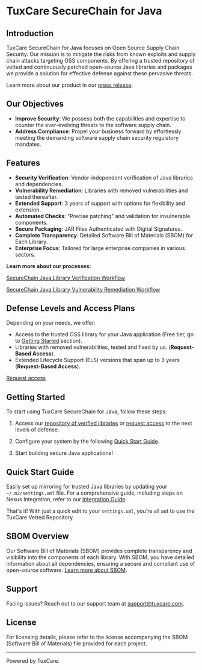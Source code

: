 # TuxCare SecureChain for Java

## Introduction

TuxCare SecureChain for Java focuses on Open Source Supply Chain Security. Our mission is to mitigate the risks from known exploits and supply chain attacks targeting OSS components. By offering a trusted repository of vetted and continuously patched open-source Java libraries and packages we provide a solution for effective defense against these pervasive threats.

Learn more about our product in our [press release](https://tuxcare.com/blog/tuxcare-launches-securechain-for-java-to-bolster-software-supply-chain-security-via-continuously-secured-and-free-repository-service/).

## Our Objectives

-   **Improve Security**: We possess both the capabilities and expertise to counter the ever-evolving threats to the software supply chain.
-   **Address Compliance**: Propel your business forward by effortlessly meeting the demanding software supply chain security regulatory mandates.

## Features

-   **Security Verification**: Vendor-independent verification of Java libraries and dependencies.
-   **Vulnerability Remediation**: Libraries with removed vulnerabilities and tested thereafter.
-   **Extended Support**: 3 years of support with options for flexibility and extension.
-   **Automated Checks**: "Precise patching" and validation for invulnerable components.
-   **Secure Packaging**: JAR Files Authenticated with Digital Signatures.
-   **Complete Transparency**: Detailed Software Bill of Materials (SBOM) for Each Library.
-   **Enterprise Focus**: Tailored for large enterprise companies in various sectors.

**Learn more about our processes:**

[SecureChain Java Library Verification Workflow](https://slite.com/api/public/notes/rdidx5Tg7W4XJb/redirect)

[SecureChain Java Library Vulnerability Remediation Workflow](https://slite.com/api/public/notes/Aq85qQsrZBlqC6/redirect)

## **Defense Levels and Access Plans**

Depending on your needs, we offer:

-   Access to the trusted OSS library for your Java application (Free tier, go to [Getting Started](#getting-started) section).
-   Libraries with removed vulnerabilities, tested and fixed by us. (**Request-Based Access**).
-   Extended Lifecycle Support (ELS) versions that span up to 3 years (**Request-Based Access**).

[Request access](https://tuxcare.com/securechain-for-java/)

## Getting Started

To start using TuxCare SecureChain for Java, follow these steps:

1.  Access our [repository of verified libraries](http://nexus-repo.corp.cloudlinux.com/#browse/browse:tuxcare_vetted) or [request access](https://tuxcare.com/securechain-for-java/) to the next levels of defense.

2.  Configure your system by the following [Quick Start Guide](#quick-start-guide).

3.  Start building secure Java applications!

## Quick Start Guide

Easily set up mirroring for trusted Java libraries by updating your `~/.m2/settings.xml` file. For a comprehensive guide, including steps on Nexus Integration, refer to our [Integration Guide](https://slite.com/api/public/notes/6ti2GPeZp3FxfX/redirect).

That's it! With just a quick edit to your `settings.xml`, you're all set to use the TuxCare Vetted Repository.

## SBOM Overview

Our Software Bill of Materials (SBOM) provides complete transparency and visibility into the components of each library. With SBOM, you have detailed information about all dependencies, ensuring a secure and compliant use of open-source software. [Learn more about SBOM](https://www.cisa.gov/sbom).

## Support

Facing issues? Reach out to our support team at [support@tuxcare.com](mailto:support@example.com).

## License

For licensing details, please refer to the license accompanying the SBOM (Software Bill of Materials) file provided for each project.

* * *

Powered by TuxCare.
